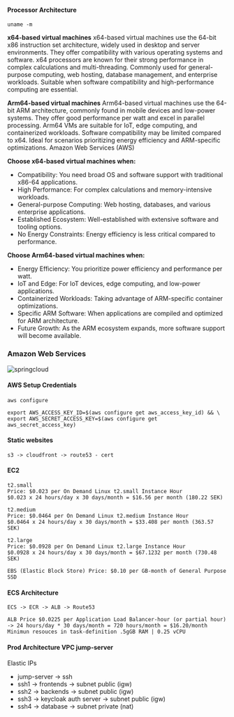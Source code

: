 #### Processor Architecture

```uname -m```

**x64-based virtual machines**
x64-based virtual machines use the 64-bit x86 instruction set architecture, widely used in desktop and server
environments. They offer compatibility with various operating systems and software. x64 processors are known for their
strong performance in complex calculations and multi-threading. Commonly used for general-purpose computing, web
hosting, database management, and enterprise workloads. Suitable when software compatibility and high-performance
computing are essential.

**Arm64-based virtual machines**
Arm64-based virtual machines use the 64-bit ARM architecture, commonly found in mobile devices and low-power systems.
They offer good performance per watt and excel in parallel processing. Arm64 VMs are suitable for IoT, edge computing,
and containerized workloads. Software compatibility may be limited compared to x64. Ideal for scenarios prioritizing
energy efficiency and ARM-specific optimizations.
Amazon Web Services (AWS)

**Choose x64-based virtual machines when:**

- Compatibility: You need broad OS and software support with traditional x86-64 applications.
- High Performance: For complex calculations and memory-intensive workloads.
- General-purpose Computing: Web hosting, databases, and various enterprise applications.
- Established Ecosystem: Well-established with extensive software and tooling options.
- No Energy Constraints: Energy efficiency is less critical compared to performance.

**Choose Arm64-based virtual machines when:**

- Energy Efficiency: You prioritize power efficiency and performance per watt.
- IoT and Edge: For IoT devices, edge computing, and low-power applications.
- Containerized Workloads: Taking advantage of ARM-specific container optimizations.
- Specific ARM Software: When applications are compiled and optimized for ARM architecture.
- Future Growth: As the ARM ecosystem expands, more software support will become available.

### Amazon Web Services

![springcloud](https://images.chaincuet.com/wiki/aws-arch.gif)

#### AWS Setup Credentials

####                

```
aws configure

export AWS_ACCESS_KEY_ID=$(aws configure get aws_access_key_id) && \
export AWS_SECRET_ACCESS_KEY=$(aws configure get aws_secret_access_key)
```

#### Static websites

```
s3 -> cloudfront -> route53 - cert
```

#### EC2

```
t2.small
Price: $0.023 per On Demand Linux t2.small Instance Hour
$0.023 x 24 hours/day x 30 days/month = $16.56 per month (180.22 SEK)

t2.medium
Price: $0.0464 per On Demand Linux t2.medium Instance Hour
$0.0464 x 24 hours/day x 30 days/month = $33.408 per month (363.57 SEK)

t2.large
Price: $0.0928 per On Demand Linux t2.large Instance Hour
$0.0928 x 24 hours/day x 30 days/month = $67.1232 per month (730.48 SEK)

EBS (Elastic Block Store) Price: $0.10 per GB-month of General Purpose SSD
```

#### ECS Architecture

```
ECS -> ECR -> ALB -> Route53

ALB Price $0.0225 per Application Load Balancer-hour (or partial hour)
-> 24 hours/day * 30 days/month = 720 hours/month = $16.20/month
Minimun resouces in task-definition .5gGB RAM | 0.25 vCPU
```

#### Prod Architecture VPC jump-server

Elastic IPs

- jump-server -> ssh
- ssh1 -> frontends -> subnet public (igw)
- ssh2 -> backends -> subnet public (igw)
- ssh3 -> keycloak auth server -> subnet public (igw)
- ssh4 -> database -> subnet private (nat)

